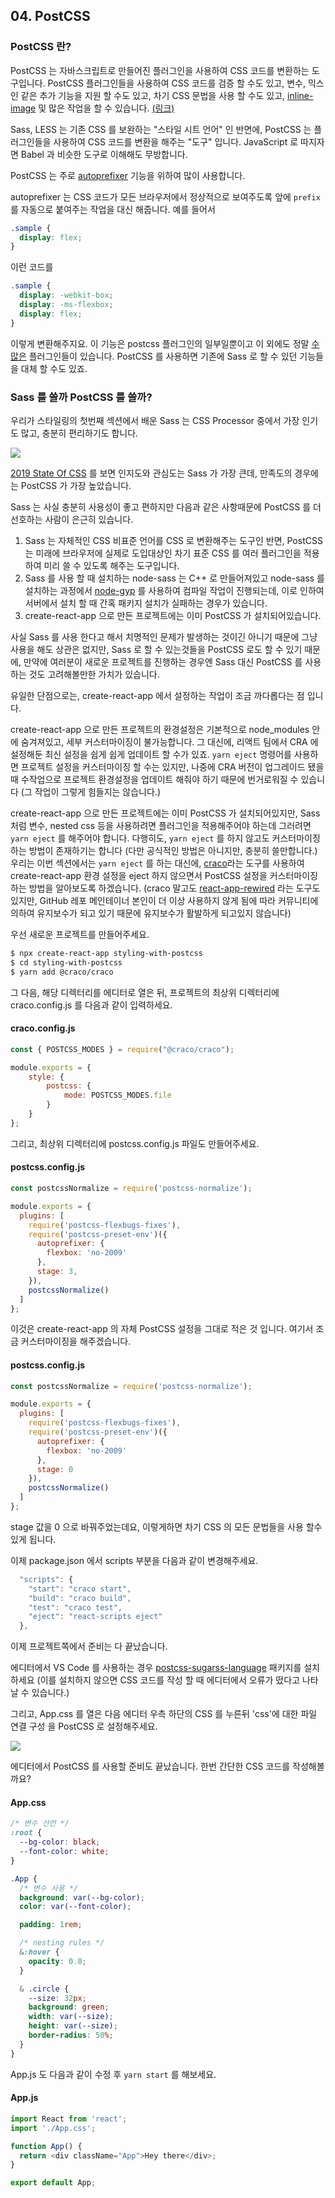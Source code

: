 ## 04. PostCSS

### PostCSS 란?

PostCSS 는 자바스크립트로 만들어진 플러그인을 사용하여 CSS 코드를 변환하는 도구입니다. PostCSS 플러그인들을 사용하여 CSS 코드를 검증 할 수도 있고, 변수, 믹스인 같은 추가 기능을 지원 할 수도 있고, 차기 CSS 문법을 사용 할 수도 있고, [inline-image](https://www.npmjs.com/package/postcss-image-inliner) 및 많은 작업을 할 수 있습니다. [(링크)](https://github.com/postcss/postcss)

Sass, LESS 는 기존 CSS 를 보완하는 "스타일 시트 언어" 인 반면에, PostCSS 는 플러그인들을 사용하여 CSS 코드를 변환을 해주는 "도구" 입니다. JavaScript 로 따지자면 Babel 과 비슷한 도구로 이해해도 무방합니다.

PostCSS 는 주로 [autoprefixer](https://github.com/postcss/autoprefixer) 기능을 위하여 많이 사용합니다. 

autoprefixer 는 CSS 코드가 모든 브라우저에서 정상적으로 보여주도록 앞에 `prefix` 를 자동으로 붙여주는 작업을 대신 해줍니다. 예를 들어서

```css
.sample {
  display: flex;
}
```

이런 코드를 

```css
.sample {
  display: -webkit-box;
  display: -ms-flexbox;
  display: flex;
}
```

이렇게 변환해주지요. 이 기능은 postcss 플러그인의 일부일뿐이고 이 외에도 정말 [수많은](https://github.com/postcss/postcss/blob/master/docs/plugins.md) 플러그인들이 있습니다. PostCSS 를 사용하면 기존에 Sass 로 할 수 있던 기능들을 대체 할 수도 있죠.


### Sass 를 쓸까 PostCSS 를 쓸까?

우리가 스타일링의 첫번째 섹션에서 배운 Sass 는 CSS Processor 중에서 가장 인기도 많고, 충분히 편리하기도 합니다.

![](https://2019.stateofcss.com/images/captures/technologies_pre-post-processors_tools-section-overview.png)

[2019 State Of CSS](https://2019.stateofcss.com/technologies/pre-post-processors/) 를 보면 인지도와 관심도는 Sass 가 가장 큰데, 만족도의 경우에는 PostCSS 가 가장 높았습니다.

Sass 는 사실 충분히 사용성이 좋고 편하지만 다음과 같은 사항때문에 PostCSS 를 더 선호하는 사람이 은근히 있습니다.

1. Sass 는 자체적인 CSS 비표준 언어를 CSS 로 변환해주는 도구인 반면, PostCSS 는 미래에 브라우저에 실제로 도입대상인 차기 표준 CSS 를 여러 플러그인을 적용하여 미리 쓸 수 있도록 해주는 도구입니다.
2. Sass 를 사용 할 때 설치하는 node-sass 는 C++ 로 만들어져있고 node-sass 를 설치하는 과정에서 [node-gyp](https://github.com/nodejs/node-gyp) 를 사용하여 컴파일 작업이 진행되는데, 이로 인하여 서버에서 설치 할 때 간혹 패키지 설치가 실패하는 경우가 있습니다. 
3. create-react-app 으로 만든 프로젝트에는 이미 PostCSS 가 설치되어있습니다.

사실 Sass 를 사용 한다고 해서 치명적인 문제가 발생하는 것이긴 아니기 때문에 그냥 사용을 해도 상관은 없지만, Sass 로 할 수 있는것들을 PostCSS 로도 할 수 있기 때문에, 만약에 여러분이 새로운 프로젝트를 진행하는 경우엔 Sass 대신 PostCSS 를 사용 하는 것도 고려해볼만한 가치가 있습니다.

유일한 단점으로는, create-react-app 에서 설정하는 작업이 조금 까다롭다는 점 입니다.

create-react-app 으로 만든 프로젝트의 환경설정은 기본적으로 node_modules 안에 숨겨져있고, 세부 커스터마이징이 불가능합니다. 그 대신에, 리액트 팀에서 CRA 에 설정해둔 최신 설정을 쉽게 쉽게 업데이트 할 수가 있죠. `yarn eject` 명령어를 사용하면 프로젝트 설정을 커스터마이징 할 수는 있지만, 나중에 CRA 버전이 업그레이드 됐을 때 수작업으로 프로젝트 환경설정을 업데이트 해줘야 하기 때문에 번거로워질 수 있습니다 (그 작업이 그렇게 힘들지는 않습니다.)

create-react-app 으로 만든 프로젝트에는 이미 PostCSS 가 설치되어있지만, Sass 처럼 변수, nested css 등을 사용하려면 플러그인을 적용해주어야 하는데 그러려면 `yarn eject` 를 해주어야 합니다. 다행히도, `yarn eject` 를 하지 않고도 커스터마이징 하는 방법이 존재하기는 합니다 (다만 공식적인 방법은 아니지만, 충분히 쓸만합니다.) 우리는 이번 섹션에서는 `yarn eject` 를 하는 대신에, [craco](https://github.com/sharegate/craco)라는 도구를 사용하여 create-react-app 환경 설정을 eject 하지 않으면서 PostCSS 설정을 커스터마이징 하는 방법을 알아보도록 하겠습니다. (craco 말고도 [react-app-rewired](https://github.com/timarney/react-app-rewired) 라는 도구도 있지만, GitHub 레포 메인테이너 본인이 더 이상 사용하지 않게 됨에 따라 커뮤니티에 의하여 유지보수가 되고 있기 때문에 유지보수가 활발하게 되고있지 않습니다)

우선 새로운 프로젝트를 만들어주세요.

```bash
$ npx create-react-app styling-with-postcss
$ cd styling-with-postcss
$ yarn add @craco/craco
```

그 다음, 해당 디렉터리를 에디터로 열은 뒤, 프로젝트의 최상위 디렉터리에 craco.config.js 를 다음과 같이 입력하세요.

#### craco.config.js

```javascript
const { POSTCSS_MODES } = require("@craco/craco");

module.exports = {  
    style: {
        postcss: {
            mode: POSTCSS_MODES.file
        }
    }
};
```

그리고, 최상위 디렉터리에 postcss.config.js 파일도 만들어주세요.

#### postcss.config.js

```javascript
const postcssNormalize = require('postcss-normalize');

module.exports = {
  plugins: [
    require('postcss-flexbugs-fixes'),
    require('postcss-preset-env')({
      autoprefixer: {
        flexbox: 'no-2009'
      },
      stage: 3,
    }),
    postcssNormalize()
  ]
};
```

이것은 create-react-app 의 자체 PostCSS 설정을 그대로 적은 것 입니다. 여기서 조금 커스터마이징을 해주겠습니다.

#### postcss.config.js
```javascript
const postcssNormalize = require('postcss-normalize');

module.exports = {
  plugins: [
    require('postcss-flexbugs-fixes'),
    require('postcss-preset-env')({
      autoprefixer: {
        flexbox: 'no-2009'
      },
      stage: 0
    }),
    postcssNormalize()
  ]
};
```

stage 값을 0 으로 바꿔주었는데요, 이렇게하면 차기 CSS 의 모든 문법들을 사용 할수 있게 됩니다.

이제 package.json 에서 scripts 부분을 다음과 같이 변경해주세요.

```javascript
  "scripts": {
    "start": "craco start",
    "build": "craco build",
    "test": "craco test",
    "eject": "react-scripts eject"
  },
```

이제 프로젝트쪽에서 준비는 다 끝났습니다.

에디터에서 VS Code 를 사용하는 경우 [postcss-sugarss-language](https://marketplace.visualstudio.com/items?itemName=mhmadhamster.postcss-language) 패키지를 설치하세요 (이를 설치하지 않으면 CSS 코드를 작성 할 때 에디터에서 오류가 떴다고 나타날 수 있습니다.)

그리고, App.css 를 열은 다음 에디터 우측 하단의 CSS 를 누른뒤 'css'에 대한 파일 연결 구성 을 PostCSS 로 설정해주세요.

![](https://i.imgur.com/SSM2MC1.png)

에디터에서 PostCSS 를 사용할 준비도 끝났습니다. 한번 간단한 CSS 코드를 작성해볼까요?

#### App.css

```css
/* 변수 선언 */
:root {
  --bg-color: black;
  --font-color: white;
}

.App {
  /* 변수 사용 */
  background: var(--bg-color);
  color: var(--font-color);

  padding: 1rem;

  /* nesting rules */
  &:hover {
    opacity: 0.8;
  }

  & .circle {
    --size: 32px;
    background: green;
    width: var(--size);
    height: var(--size);
    border-radius: 50%;
  }
}

```

App.js 도 다음과 같이 수정 후 `yarn start` 를 해보세요.
#### App.js
```javascript
import React from 'react';
import './App.css';

function App() {
  return <div className="App">Hey there</div>;
}

export default App;
```